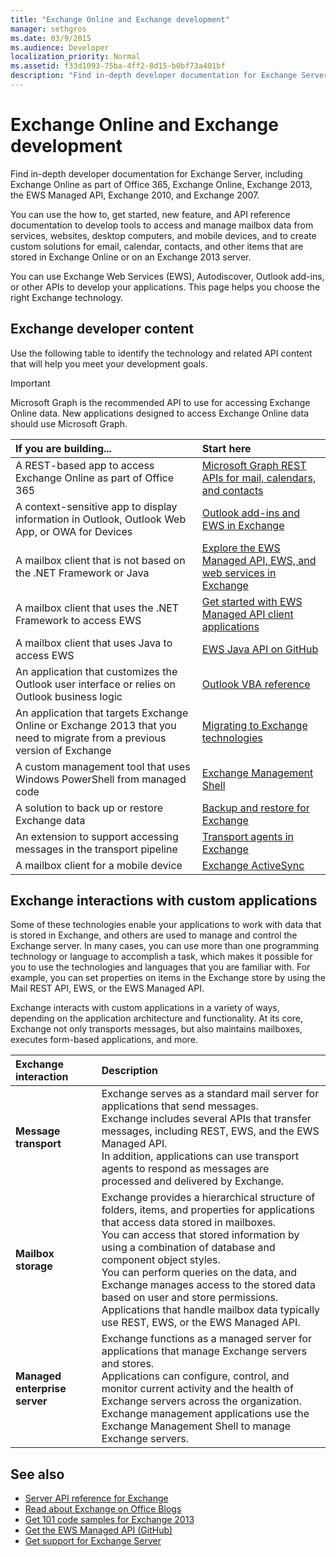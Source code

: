 ```yaml
---
title: "Exchange Online and Exchange development"
manager: sethgros
ms.date: 03/9/2015
ms.audience: Developer
localization_priority: Normal
ms.assetid: f33d1093-75ba-4ff2-8d15-b0bf73a401bf
description: "Find in-depth developer documentation for Exchange Server, including Exchange Online as part of Office 365, Exchange Online, Exchange 2013, the EWS Managed API, Exchange 2010, and Exchange 2007."
---
```


# Exchange Online and Exchange development

Find in-depth developer documentation for Exchange Server, including Exchange Online as part of Office 365, Exchange Online, Exchange 2013, the EWS Managed API, Exchange 2010, and Exchange 2007.

You can use the how to, get started, new feature, and API reference documentation to develop tools to access and manage mailbox data from services, websites, desktop computers, and mobile devices, and to create custom solutions for email, calendar, contacts, and other items that are stored in Exchange Online or on an Exchange 2013 server.

You can use Exchange Web Services (EWS), Autodiscover, Outlook add-ins, or other APIs to develop your applications. This page helps you choose the right Exchange technology.

## Exchange developer content

Use the following table to identify the technology and related API content that will help you meet your development goals.

> [!IMPORTANT]
> Microsoft Graph is the recommended API to use for accessing Exchange Online data. New applications designed to access Exchange Online data should use Microsoft Graph.

|If you are building...|Start here|
|:-----|:-----|
|A REST-based app to access Exchange Online as part of Office 365|[Microsoft Graph REST APIs for mail, calendars, and contacts](exchange-web-services/office-365-rest-apis-for-mail-calendars-and-contacts.md) |
|A context-sensitive app to display information in Outlook, Outlook Web App, or OWA for Devices |[Outlook add-ins and EWS in Exchange](exchange-web-services/mail-apps-for-outlook-and-ews-in-exchange.md) |
|A mailbox client that is not based on the .NET Framework or Java |[Explore the EWS Managed API, EWS, and web services in Exchange](exchange-web-services/explore-the-ews-managed-api-ews-and-web-services-in-exchange.md) |
|A mailbox client that uses the .NET Framework to access EWS |[Get started with EWS Managed API client applications](exchange-web-services/get-started-with-ews-managed-api-client-applications.md) |
|A mailbox client that uses Java to access EWS |[EWS Java API on GitHub](https://github.com/OfficeDev/ews-java-api) |
|An application that customizes the Outlook user interface or relies on Outlook business logic  |[Outlook VBA reference](https://msdn.microsoft.com/en-us/VBA/VBA-Outlook) |
|An application that targets Exchange Online or Exchange 2013 that you need to migrate from a previous version of Exchange  |[Migrating to Exchange technologies](migrating-to-exchange-online-and-exchange-2013-technologies.md) |
|A custom management tool that uses Windows PowerShell from managed code   |[Exchange Management Shell](management/exchange-management-shell.md) |
|A solution to back up or restore Exchange data  |[Backup and restore for Exchange](backup-restore/backup-and-restore-for-exchange-2013.md) |
|An extension to support accessing messages in the transport pipeline   |[Transport agents in Exchange](transport-agents/transport-agents-in-exchange-2013.md)  |
|A mailbox client for a mobile device   |[Exchange ActiveSync](https://technet.microsoft.com/en-us/library/aa998357.aspx) |

## Exchange interactions with custom applications

Some of these technologies enable your applications to work with data that is stored in Exchange, and others are used to manage and control the Exchange server. In many cases, you can use more than one programming technology or language to accomplish a task, which makes it possible for you to use the technologies and languages that you are familiar with. For example, you can set properties on items in the Exchange store by using the Mail REST API, EWS, or the EWS Managed API.

Exchange interacts with custom applications in a variety of ways, depending on the application architecture and functionality. At its core, Exchange not only transports messages, but also maintains mailboxes, executes form-based applications, and more.

|Exchange interaction|Description|
|:-----|:-----|
|**Message transport**|Exchange serves as a standard mail server for applications that send messages.<br/>Exchange includes several APIs that transfer messages, including REST, EWS, and the EWS Managed API.<br/>In addition, applications can use transport agents to respond as messages are processed and delivered by Exchange. |
|**Mailbox storage** |Exchange provides a hierarchical structure of folders, items, and properties for applications that access data stored in mailboxes.<br/>You can access that stored information by using a combination of database and component object styles.<br/>You can perform queries on the data, and Exchange manages access to the stored data based on user and store permissions.<br/>Applications that handle mailbox data typically use REST, EWS, or the EWS Managed API.|
|**Managed enterprise server** |Exchange functions as a managed server for applications that manage Exchange servers and stores.<br/>Applications can configure, control, and monitor current activity and the health of Exchange servers across the organization.<br/>Exchange management applications use the Exchange Management Shell to manage Exchange servers. |

## See also

- [Server API reference for Exchange](https://msdn.microsoft.com/en-us/library/dn186243(v=exchg.150).aspx)
- [Read about Exchange on Office Blogs](https://www.microsoft.com/en-us/microsoft-365/blog/)
- [Get 101 code samples for Exchange 2013](https://code.msdn.microsoft.com/office/Exchange-2013-101-Code-3c38582c)
- [Get the EWS Managed API (GitHub)](https://github.com/OfficeDev/ews-managed-api/blob/master/README.md)
- [Get support for Exchange Server](https://support.microsoft.com/en-us/getsupport?oaspworkflow=start_1.0.0.0&wf=0&wfname=productselection&gprid=730&x=13&y=7&st=1&wfxredirect=1&sd=gn&ccsid=635890984021344661&forceorigin=esmc)
